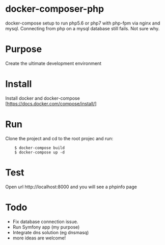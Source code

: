 # docker-composer-php

docker-compose setup to run php5.6 or php7 with php-fpm via nginx and mysql. Connecting from php on a mysql database still fails. Not sure why.

# Purpose

Create the ultimate development environment 

# Install

Install docker and docker-compose [https://docs.docker.com/compose/install/]

# Run

Clone the project and cd to the root projec and run:

		$ docker-compose build
		$ docker-compose up -d

# Test

Open url http://localhost:8000 and you will see a phpinfo page

# Todo

- Fix database connection issue.
- Run Symfony app (my purpose)
- Integrate dns solution (eg dnsmasq)
- more ideas are welcome!

